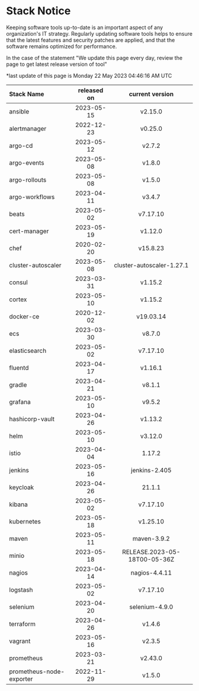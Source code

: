 # Stack Notice  
  

Keeping software tools up-to-date is an important aspect of any organization's IT strategy. Regularly updating software tools helps to ensure that the latest features and security patches are applied, and that the software remains optimized for performance.

In the case of the statement "We update this page every day, review the page to get latest release version of tool"  

*last update of this page is Monday 22 May 2023 04:46:16 AM UTC

<center>

| Stack Name | released on    | current version    |
| :----- | :---: | :---: |
|ansible|2023-05-15|v2.15.0|
|alertmanager|2022-12-23|v0.25.0|
|argo-cd|2023-05-12|v2.7.2|
|argo-events|2023-05-08|v1.8.0|
|argo-rollouts|2023-05-08|v1.5.0|
|argo-workflows|2023-04-11|v3.4.7|
|beats|2023-05-02|v7.17.10|
|cert-manager|2023-05-19|v1.12.0|
|chef|2020-02-20|v15.8.23|
|cluster-autoscaler|2023-05-08|cluster-autoscaler-1.27.1|
|consul|2023-03-31|v1.15.2|
|cortex|2023-05-10|v1.15.2|
|docker-ce|2020-12-02|v19.03.14|
|ecs|2023-03-30|v8.7.0|
|elasticsearch|2023-05-02|v7.17.10|
|fluentd|2023-04-17|v1.16.1|
|gradle|2023-04-21|v8.1.1|
|grafana|2023-05-10|v9.5.2|
|hashicorp-vault|2023-04-26|v1.13.2|
|helm|2023-05-10|v3.12.0|
|istio|2023-04-04|1.17.2|
|jenkins|2023-05-16|jenkins-2.405|
|keycloak|2023-04-26|21.1.1|
|kibana|2023-05-02|v7.17.10|
|kubernetes|2023-05-18|v1.25.10|
|maven|2023-05-11|maven-3.9.2|
|minio|2023-05-18|RELEASE.2023-05-18T00-05-36Z|
|nagios|2023-04-14|nagios-4.4.11|
|logstash|2023-05-02|v7.17.10|
|selenium|2023-04-20|selenium-4.9.0|
|terraform|2023-04-26|v1.4.6|
|vagrant|2023-05-16|v2.3.5|
|prometheus|2023-03-21|v2.43.0|
|prometheus-node-exporter|2022-11-29|v1.5.0|

</center>

